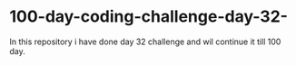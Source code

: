 # 100-day-coding-challenge-day-32-
In this repository i have  done day 32 challenge and wil continue it till 100 day.
